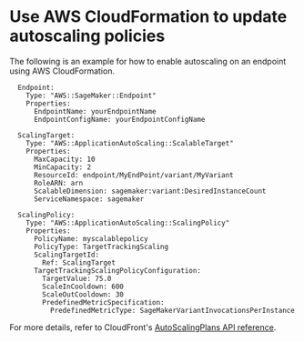 # Use AWS CloudFormation to update autoscaling policies<a name="endpoint-scaling-cloudformation"></a>

The following is an example for how to enable autoscaling on an endpoint using AWS CloudFormation\.

```
  Endpoint:
    Type: "AWS::SageMaker::Endpoint"
    Properties:
      EndpointName: yourEndpointName
      EndpointConfigName: yourEndpointConfigName

  ScalingTarget:
    Type: "AWS::ApplicationAutoScaling::ScalableTarget"
    Properties:
      MaxCapacity: 10
      MinCapacity: 2
      ResourceId: endpoint/MyEndPoint/variant/MyVariant
      RoleARN: arn
      ScalableDimension: sagemaker:variant:DesiredInstanceCount
      ServiceNamespace: sagemaker

  ScalingPolicy:
    Type: "AWS::ApplicationAutoScaling::ScalingPolicy"
    Properties:
      PolicyName: myscalablepolicy
      PolicyType: TargetTrackingScaling
      ScalingTargetId:
        Ref: ScalingTarget
      TargetTrackingScalingPolicyConfiguration:
        TargetValue: 75.0
        ScaleInCooldown: 600
        ScaleOutCooldown: 30
        PredefinedMetricSpecification:
          PredefinedMetricType: SageMakerVariantInvocationsPerInstance
```

For more details, refer to CloudFront's [AutoScalingPlans API reference](https://docs.aws.amazon.com/AWSCloudFormation/latest/UserGuide/aws-resource-autoscalingplans-scalingplan.html)\.